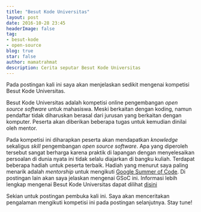 ```yaml
---
title: "Besut Kode Universitas"
layout: post
date: 2016-10-28 23:45
headerImage: false
tag:
- besut-kode
- open-source
blog: true
star: false
author: mamatrahmat
description: Cerita seputar Besut Kode Universitas
---
```



Pada postingan kali ini saya akan menjelaskan sedikit mengenai kompetisi Besut Kode Universitas.

Besut Kode Universitas adalah kompetisi online pengembangan *open source software* untuk mahasiswa. Meski berkaitan dengan koding, namun pendaftar tidak diharuskan berasal dari jurusan yang berkaitan dengan komputer. Peserta akan diberikan beberapa tugas untuk kemudian dinilai oleh mentor.

Pada kompetisi ini diharapkan peserta akan mendapatkan *knowledge* sekaligus *skill* pengembangan *open source software*. Apa yang diperoleh tersebut sangat berharga karena praktik di lapangan dengan menyelesaikan persoalan di dunia nyata ini tidak selalu diajarkan di bangku kuliah. Terdapat beberapa hadiah untuk peserta terbaik. Hadiah yang menurut saya paling menarik adalah *mentorship* untuk mengikuti [Google Summer of Code](https://id.wikipedia.org/wiki/Google_Summer_of_Code). Di postingan lain akan saya jelaskan mengenai GSoC ini. Informasi lebih lengkap mengenai Besut Kode Universitas dapat dilihat [disini](http://wikimedia-id.github.io/besutkode/beranda-universitas.html)

Sekian untuk postingan pembuka kali ini. Saya akan menceritakan pengalaman mengikuti kompetisi ini pada postingan selanjutnya. Stay tune!